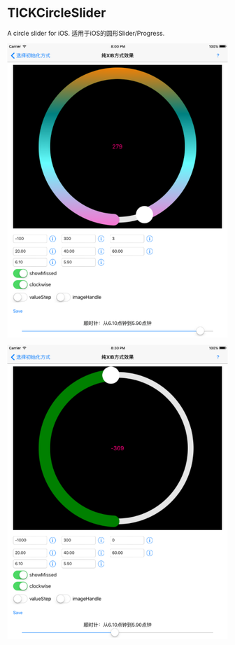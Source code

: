 # TICKCircleSlider
A circle slider for iOS.
适用于iOS的圆形Slider/Progress.


![截图1](https://github.com/tickCoder/TICKCircleSlider/blob/master/TICKCircleSlider/Screenshot/Simulator%20Screen%20Shot%202016.01.31.Sunday%2C%2020.00.46.GMT%2B8.png)

![截图2](https://github.com/tickCoder/TICKCircleSlider/blob/master/TICKCircleSlider/Screenshot/Simulator%20Screen%20Shot%202016.01.31.Sunday%2C%2020.30.38.GMT%2B8.png)
